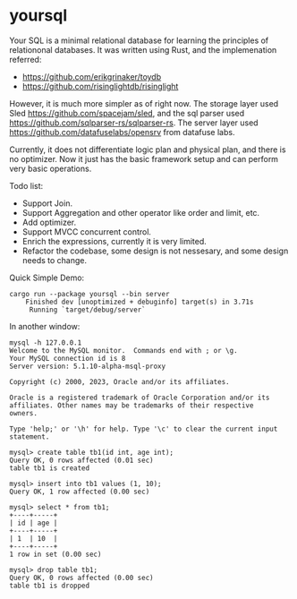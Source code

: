 # yoursql
Your SQL is a minimal relational database for learning the principles of relationonal databases. It was written using Rust, and the implemenation referred: 
* https://github.com/erikgrinaker/toydb
* https://github.com/risinglightdb/risinglight

However, it is much more simpler as of right now. The storage layer used Sled https://github.com/spacejam/sled, and the sql parser used https://github.com/sqlparser-rs/sqlparser-rs. The server layer used https://github.com/datafuselabs/opensrv from datafuse labs. 

Currently, it does not differentiate logic plan and physical plan, and there is no optimizer. Now it just has the basic framework setup and can perform very basic operations.

Todo list:
* Support Join.
* Support Aggregation and other operator like order and limit, etc.
* Add optimizer.
* Support MVCC concurrent control.
* Enrich the expressions, currently it is very limited.
* Refactor the codebase, some design is not nessesary, and some design needs to change.

Quick Simple Demo:

```console
cargo run --package yoursql --bin server
    Finished dev [unoptimized + debuginfo] target(s) in 3.71s
     Running `target/debug/server`
```

In another window:

```console
mysql -h 127.0.0.1
Welcome to the MySQL monitor.  Commands end with ; or \g.
Your MySQL connection id is 8
Server version: 5.1.10-alpha-msql-proxy

Copyright (c) 2000, 2023, Oracle and/or its affiliates.

Oracle is a registered trademark of Oracle Corporation and/or its
affiliates. Other names may be trademarks of their respective
owners.

Type 'help;' or '\h' for help. Type '\c' to clear the current input statement.

mysql> create table tb1(id int, age int);
Query OK, 0 rows affected (0.01 sec)
table tb1 is created

mysql> insert into tb1 values (1, 10);
Query OK, 1 row affected (0.00 sec)

mysql> select * from tb1;
+----+-----+
| id | age |
+----+-----+
| 1  | 10  |
+----+-----+
1 row in set (0.00 sec)

mysql> drop table tb1;
Query OK, 0 rows affected (0.00 sec)
table tb1 is dropped


```